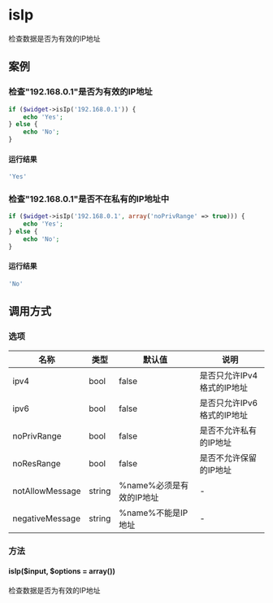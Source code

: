 isIp
====

检查数据是否为有效的IP地址

案例
----

### 检查"192.168.0.1"是否为有效的IP地址
```php
if ($widget->isIp('192.168.0.1')) {
    echo 'Yes';
} else {
    echo 'No';
}
```

#### 运行结果
```php
'Yes'
```

### 检查"192.168.0.1"是否不在私有的IP地址中
```php
if ($widget->isIp('192.168.0.1', array('noPrivRange' => true))) {
    echo 'Yes';
} else {
    echo 'No';
}
```

#### 运行结果
```php
'No'
```

调用方式
--------

### 选项

| 名称              | 类型    | 默认值                           | 说明                       |
|-------------------|---------|----------------------------------|----------------------------|
| ipv4              | bool    | false                            | 是否只允许IPv4格式的IP地址 |
| ipv6              | bool    | false                            | 是否只允许IPv6格式的IP地址 |
| noPrivRange       | bool    | false                            | 是否不允许私有的IP地址     |
| noResRange        | bool    | false                            | 是否不允许保留的IP地址     |
| notAllowMessage   | string  | %name%必须是有效的IP地址         | -                          |
| negativeMessage   | string  | %name%不能是IP地址               | -                          |

### 方法

#### isIp($input, $options = array())
检查数据是否为有效的IP地址